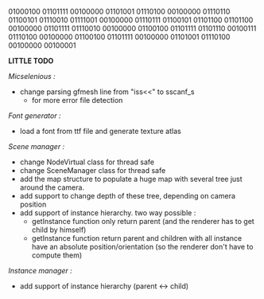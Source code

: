    
01000100 01101111 00100000 01101001 01110100 00100000 01110110 01100101
01110010 01111001 00100000 01110111 01100101 01101100 01101100 00100000
01101111 01110010 00100000 01100100 01101111 01101110 00100111 01110100
00100000 01100100 01101111 00100000 01101001 01110100 00100000 00100001

**LITTLE TODO**

*Micselenious :*
- change parsing gfmesh line from "iss<<" to sscanf_s 
	- for more error file detection

*Font generator :*
 - load a font from ttf file and generate texture atlas


*Scene manager :*
- change NodeVirtual class for thread safe
- change SceneManager class for thread safe
- add the map structure to populate a huge map with several tree just around the camera.
- add support to change depth of these tree, depending on camera position
- add support of instance hierarchy. two way possible :
	- getInstance function only return parent (and the renderer has to get child by himself)
	- getInstance function return parent and children with all instance have an absolute position/orientation
		  (so the renderer don't have to compute them)

*Instance manager :*
- add support of instance hierarchy (parent <-> child)


























